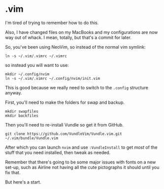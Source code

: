 # .vim

I'm tired of trying to remember how to do this.

Also, I have changed files on my MacBooks and my configurations are now way out of whack. I mean, totally, but that's a commit for later.

So, you've been using NeoVim, so instead of the normal vim symlink:

```
ln -s ~/.vim/.vimrc ~/.vimrc
```

so instead you will want to use:


```
mkdir ~/.config/nvim
ln -s ~/.vim/.vimrc ~/.config/nvim/init.vim
```

This is good because we really need to switch to the `.config` structure anyway.

First, you'll need to make the folders for swap and backup.

```
mkdir swapfiles
mkdir backfiles
```

Then you'll need to re-install Vundle so get it from GitHub.

```
git clone https://github.com/VundleVim/Vundle.vim.git ~/.vim/bundle/Vundle.vim
```

After which you can launch `nvim` and use `:VundleInstall` to get _most_ of the stuff that you need installed, then tweak as needed.

Remember that there's going to be some major issues with fonts on a new set-up, such as Airline not having all the cute pictographs it should until you fix that.

But here's a start.
